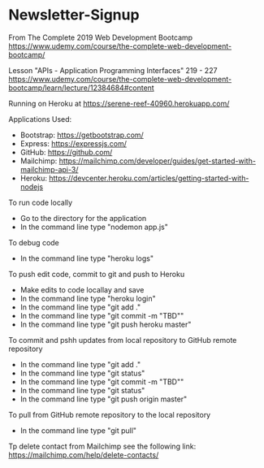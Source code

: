 # Newsletter-Signup

From The Complete 2019 Web Development Bootcamp
https://www.udemy.com/course/the-complete-web-development-bootcamp/

Lesson "APIs - Application Programming Interfaces"
219 - 227
https://www.udemy.com/course/the-complete-web-development-bootcamp/learn/lecture/12384684#content

Running on Heroku at https://serene-reef-40960.herokuapp.com/

Applications Used:
- Bootstrap: https://getbootstrap.com/
- Express: https://expressjs.com/
- GitHub: https://github.com/
- Mailchimp: https://mailchimp.com/developer/guides/get-started-with-mailchimp-api-3/
- Heroku: https://devcenter.heroku.com/articles/getting-started-with-nodejs

To run code locally
- Go to the directory for the application
- In the command line type "nodemon app.js"

To debug code
- In the command line type "heroku logs"

To push edit code, commit to git and push to Heroku
- Make edits to code locallay and save
- In the command line type "heroku login"
- In the command line type "git add ."
- In the command line type "git commit -m "TBD""
- In the command line type "git push heroku master"

To commit and pshh updates from local repository to GitHub remote repository
- In the command line type "git add ."
- In the command line type "git status"
- In the command line type "git commit -m "TBD""
- In the command line type "git status"
- In the command line type "git push origin master"

To pull from GitHub remote repository to the local repository
- In the command line type "git pull"

Tp delete contact from Mailchimp see the following link: https://mailchimp.com/help/delete-contacts/
